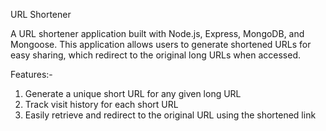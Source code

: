 URL Shortener

A URL shortener application built with Node.js, Express, MongoDB, and Mongoose. This application allows users to generate shortened URLs for easy sharing, which redirect to the original long URLs when accessed.

Features:- 

1. Generate a unique short URL for any given long URL
2. Track visit history for each short URL
3. Easily retrieve and redirect to the original URL using the shortened link
